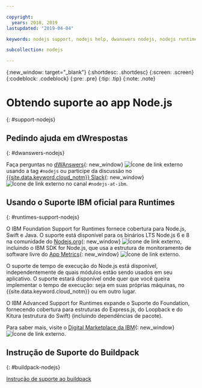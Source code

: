 ```yaml
---

copyright:
  years: 2018, 2019
lastupdated: "2019-04-04"

keywords: nodejs support, nodejs help, dwanswers nodejs, nodejs runtimes, nodejs buildpack, ibm support nodejs, foundation support nodejs, runtime support nodejs, nodejs app support

subcollection: nodejs

---
```


{:new_window: target="_blank"}
{:shortdesc: .shortdesc}
{:screen: .screen}
{:codeblock: .codeblock}
{:pre: .pre}
{:tip: .tip}
{:note: .note}

# Obtendo suporte ao app Node.js
{: #support-nodejs}

## Pedindo ajuda em dWrespostas
{: #dwanswers-nodejs}

Faça perguntas no [dWAnswers](https://developer.ibm.com/answers/smartspace/nodejs/index.html){: new_window} ![Ícone de link externo](../icons/launch-glyph.svg "Ícone de link externo") usando a tag `#nodejs` ou participe da discussão no [{{site.data.keyword.cloud_notm}} Slack](https://slack-invite-ibm-cloud-tech.mybluemix.net/){: new_window} ![Ícone de link externo](../icons/launch-glyph.svg "Ícone de link externo") no canal `#nodejs-at-ibm`.

## Usando o Suporte IBM oficial para Runtimes
{: #runtimes-support-nodejs}

O IBM Foundation Support for Runtimes fornece cobertura para Node.js, Swift e Java. O suporte está disponível para os binários LTS Node.js 6 e 8 na comunidade do [Nodejs.org](https://nodejs.org/){: new_window} ![Ícone de link externo](../icons/launch-glyph.svg "Ícone de link externo"), incluindo o IBM SDK for Node.js, que usa a estrutura de monitoramento de software livre do [App Metrics](https://developer.ibm.com/node/monitoring-post-mortem/application-metrics-node-js/){: new_window} ![Ícone de link externo](../icons/launch-glyph.svg "Ícone de link externo").

O suporte de tempo de execução do Node.js está disponível, independentemente de quais módulos estão sendo usados em seu aplicativo. O suporte estará disponível onde quer que você queira implementar o tempo de execução: seja em suas próprias máquinas, no {{site.data.keyword.cloud_notm}} ou em outro lugar.

O IBM Advanced Support for Runtimes expande o Suporte do Foundation, fornecendo cobertura para estruturas do Express.js, do Loopback e do Kitura (estrutura do Swift) (incluindo dependências de pacote).

Para saber mais, visite o [Digital Marketplace da IBM](https://www.ibm.com/us-en/marketplace/support-for-runtimes){: new_window} ![Ícone de link externo](../icons/launch-glyph.svg "Ícone de link externo").

## Instrução de Suporte do Buildpack
{: #buildpack-nodejs}

[Instrução de suporte ao buildpack](/docs/runtimes-common?topic=runtimes-common-buildpack_support_statement)
